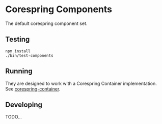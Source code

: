 # Corespring Components

The default corespring component set.


## Testing

    npm install
    ./bin/test-components


## Running

They are designed to work with a Corespring Container implementation.
See [corespring-container](https://github.com/corespring/corespring-container).


## Developing

TODO...